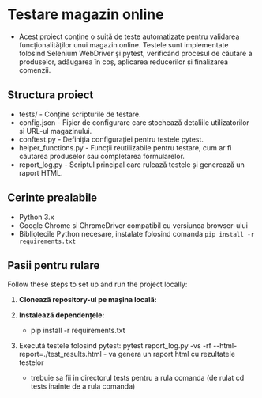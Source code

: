# Testare magazin online

 - Acest proiect conține o suită de teste automatizate pentru validarea funcționalităților unui magazin online. 
Testele sunt implementate folosind Selenium WebDriver și pytest, verificând procesul de căutare a produselor, 
adăugarea în coș, aplicarea reducerilor și finalizarea comenzii.

## Structura proiect

- tests/ - Conține scripturile de testare.
- config.json - Fișier de configurare care stochează detaliile utilizatorilor și URL-ul magazinului.
- conftest.py - Definiția configurației pentru testele pytest.
- helper_functions.py - Funcții reutilizabile pentru testare, cum ar fi căutarea produselor sau completarea formularelor.
- report_log.py - Scriptul principal care rulează testele și generează un raport HTML.
## Cerinte prealabile

- Python 3.x
- Google Chrome si ChromeDriver compatibil cu versiunea browser-ului
- Bibliotecile Python necesare, instalate folosind comanda `pip install -r requirements.txt`

## Pasii pentru rulare

Follow these steps to set up and run the project locally:

1. **Clonează repository-ul pe mașina locală:**


2. **Instalează dependențele:**

   - pip install -r requirements.txt

3. Execută testele folosind pytest:
   pytest report_log.py -vs -rf --html-report=./test_results.html - va genera un raport html cu rezultatele testelor
   - trebuie sa fii in directorul tests pentru a rula comanda (de rulat cd tests inainte de a rula comanda)